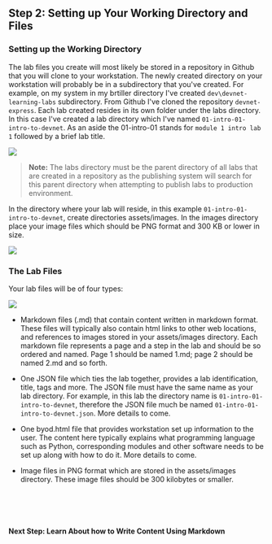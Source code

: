 ## Step 2: Setting up Your Working Directory and Files

### Setting up the Working Directory
The lab files you create will most likely be stored in a repository in Github that you will clone to your workstation.  The newly created directory on your workstation will probably be in a subdirectory that you've created.  For example, on my system in my brtiller directory I've created `dev\devnet-learning-labs` subdirectory.  From Github I've cloned the repository `devnet-express`. Each lab created resides in its own folder under the labs directory.  In this case I've created a lab directory which I've named `01-intro-01-intro-to-devnet`. As an aside the 01-intro-01 stands for `module 1 intro lab 1` followed by a brief lab title.

![](/posts/files/00-labs-01-getting_started/assets/images/working_directory.png)

> **Note:** The labs directory must be the parent directory of all labs that are created in a repository as the publishing system will search for this parent directory when attempting to publish labs to production environment.

In the directory where your lab will reside, in this example `01-intro-01-intro-to-devnet`, create directories assets/images.  In the images directory place your image files which should be PNG format and 300 KB or lower in size.

![](/posts/files/00-labs-01-getting_started/assets/images/stored_images.png)

### The Lab Files
Your lab files will be of four types:

![](/posts/files/00-labs-01-getting_started/assets/images/working_directory.png)

* Markdown files (.md) that contain content written in markdown format.  These files will typically also contain html links to other web locations, and references to images stored in your assets/images directory. Each markdown file represents a page and a step in the lab and should be so ordered and named.  Page 1 should be named 1.md; page 2 should be named 2.md and so forth.

* One JSON file which ties the lab together, provides a lab identification, title, tags and more. The JSON file must have the same name as your lab directory.  For example, in this lab the directory name is `01-intro-01-intro-to-devnet`, therefore the JSON file much be named `01-intro-01-intro-to-devnet.json`. More details to come.

* One byod.html file that provides workstation set up information to the user. The content here typically explains what programming language such as Python, corresponding modules and other software needs to be set up along with how to do it. More details to come.

* Image files in PNG format which are stored in the assets/images directory. These image files should be 300 kilobytes or smaller.
<br/>
<br/>
<br/>

#### **Next Step:** Learn About how to Write Content Using Markdown
